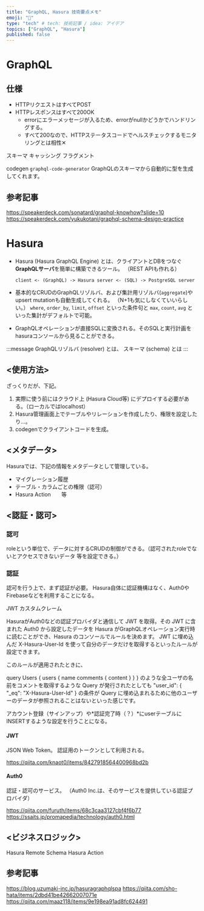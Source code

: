```yaml
---
title: "GraphQL, Hasura 技術要点メモ"
emoji: "🤖"
type: "tech" # tech: 技術記事 / idea: アイデア
topics: ["GraphQL", "Hasura"]
published: false
---
```


# GraphQL
## 仕様
- HTTPリクエストはすべてPOST
- HTTPレスポンスはすべて200OK
  - errorにエラーメッセージが入るため、errorがnullかどうかでハンドリングする。
  - すべて200なので、HTTPステータスコードでヘルスチェックするモニタリングとは相性✕

スキーマ
キャッシング
フラグメント

codegen
`graphql-code-generator`
GraphQLのスキーマから自動的に型を生成してくれます。

## 参考記事
https://speakerdeck.com/sonatard/graphql-knowhow?slide=10
https://speakerdeck.com/yukukotani/graphql-schema-design-practice


# Hasura
- Hasura (Hasura GraphQL Engine) とは、クライアントとDBをつなぐ**GraphQLサーバ**を簡単に構築できるツール。
  （REST APIも作れる）
  ```
  client <- (GraphQL) -> Hasura server <- (SQL) -> PostgreSQL server
  ```

- 基本的なCRUDのGraphQLリゾルバ、および集計用リゾルバ(`aggregate`)やupsert mutationも自動生成してくれる。
  （N+1も気にしなくていいらしい。）
  `where`, `order_by`, `limit`, `offset` といった条件句と `max`, `count`, `avg` といった集計がデフォルトで可能。

- GraphQLオペレーションが直接SQLに変換される。そのSQLと実行計画をhasuraコンソールから見ることができる。

:::message
GraphQLリゾルバ (resolver) とは、
スキーマ (schema) とは
:::

## <使用方法>
ざっくりだが、下記。
1. 実際に使う前にはクラウド上 (Hasura Cloud等) にデプロイする必要がある。（ローカルではlocalhost）
2. Hasura管理画面上でテーブルやリレーションを作成したり、権限を設定したり...。
3. codegenでクライアントコードを生成。

## <メタデータ>
Hasuraでは、下記の情報をメタデータとして管理している。
- マイグレーション履歴
- テーブル・カラムごとの権限（認可）
- Hasura Action　　等


## <認証・認可>
### 認可
roleという単位で、データに対するCRUDの制御ができる。（認可されたroleでないとアクセスできないデータ 等を設定できる。）

### 認証
認可を行う上で、まず認証が必要。
Hasura自体に認証機構はなく、Auth0やFirebaseなどを利用することになる。


JWT
カスタムクレーム

HasuraがAuth0などの認証プロバイダと通信して JWT を取得。その JWT に含まれた Auth0 から設定したデータを Hasura がGraphQLオペレーション実行時に読むことができ、Hasura のコンソールでルールを決めます。
JWT に埋め込んだ X-Hasura-User-Id を使って自分のデータだけを取得するといったルールが設定できます。

このルールが適用されたときに、

query Users {
  users {
    name
    comments {
      content
    }
  }
}
のような全ユーザの名前をコメントを取得するような Query が発行されたとしても "user_id": { "_eq": "X-Hasura-User-Id" } の条件が Query に埋め込まれるために他のユーザーのデータが参照されることはないといった感じです。

アカウント登録（サインアップ）や*認証完了時（？）*にuserテーブルにINSERTするような設定を行うことになる。

#### JWT
JSON Web Token。
認証用のトークンとして利用される。

https://qiita.com/knaot0/items/8427918564400968bd2b

#### Auth0
認証・認可のサービス。
（Auth0 Inc.は、そのサービスを提供している認証プロバイダ）

https://qiita.com/furuth/items/68c3caa3127cbf4f6b77
https://ssaits.jp/promapedia/technology/auth0.html

## <ビジネスロジック>
Hasura Remote Schema
Hasura Action


## 参考記事
https://blog.uzumaki-inc.jp/hasuragraphqlspa
https://qiita.com/sho-hata/items/2dbd41be42662007071e
https://qiita.com/maaz118/items/9e198ea91ad8fc624491